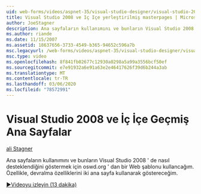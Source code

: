 ```yaml
---
uid: web-forms/videos/aspnet-35/visual-studio-designer/visual-studio-2008-and-nested-masterpages
title: Visual Studio 2008 ve Iç Içe yerleştirilmiş masterpages | Microsoft Docs
author: JoeStagner
description: Ana sayfaların kullanımını ve bunların Visual Studio 2008 ' de nasıl desteklendiğini göstermek için oswd.org ' dan bir Web şablonu kullancağım. Özellikle de şunları göstereceğiz...
ms.author: riande
ms.date: 11/15/2007
ms.assetid: 18637656-3733-4549-b365-94652c596a7b
msc.legacyurl: /web-forms/videos/aspnet-35/visual-studio-designer/visual-studio-2008-and-nested-masterpages
msc.type: video
ms.openlocfilehash: 8f841fb02677c12930a0298a5a99a3556bcf50ef
ms.sourcegitcommit: e7e91932a6e91a63e2e46417626f39d6b244a3ab
ms.translationtype: MT
ms.contentlocale: tr-TR
ms.lasthandoff: 03/06/2020
ms.locfileid: "78572991"
---
```

# <a name="visual-studio-2008-and-nested-masterpages"></a>Visual Studio 2008 ve İç İçe Geçmiş Ana Sayfalar

[ali Stagner](https://github.com/JoeStagner)

Ana sayfaların kullanımını ve bunların Visual Studio 2008 ' de nasıl desteklendiğini göstermek için oswd.org ' dan bir Web şablonu kullancağım. Özellikle, devralma özelliklerini iki ana sayfa kullanarak göstereceğim.

[&#9654;Videoyu izleyin (13 dakika)](https://channel9.msdn.com/Blogs/ASP-NET-Site-Videos/visual-studio-2008-and-nested-masterpages)
